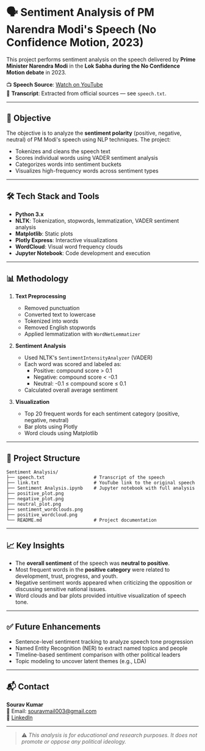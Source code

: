# 🗣️ Sentiment Analysis of PM Narendra Modi's Speech (No Confidence Motion, 2023)

This project performs sentiment analysis on the speech delivered by **Prime Minister Narendra Modi** in the **Lok Sabha during the No Confidence Motion debate** in 2023.

📺 **Speech Source**: [Watch on YouTube](https://www.youtube.com/watch?v=WaRsrCPS0rg)  
📝 **Transcript**: Extracted from official sources — see `speech.txt`.

---

## 📌 Objective

The objective is to analyze the **sentiment polarity** (positive, negative, neutral) of PM Modi's speech using NLP techniques. The project:
- Tokenizes and cleans the speech text
- Scores individual words using VADER sentiment analysis
- Categorizes words into sentiment buckets
- Visualizes high-frequency words across sentiment types

---

## 🛠️ Tech Stack and Tools

- **Python 3.x**
- **NLTK**: Tokenization, stopwords, lemmatization, VADER sentiment analysis
- **Matplotlib**: Static plots
- **Plotly Express**: Interactive visualizations
- **WordCloud**: Visual word frequency clouds
- **Jupyter Notebook**: Code development and execution

---

## 📊 Methodology

1. **Text Preprocessing**
   - Removed punctuation
   - Converted text to lowercase
   - Tokenized into words
   - Removed English stopwords
   - Applied lemmatization with `WordNetLemmatizer`

2. **Sentiment Analysis**
   - Used NLTK's `SentimentIntensityAnalyzer` (VADER)
   - Each word was scored and labeled as:
     - Positive: compound score > 0.1
     - Negative: compound score < -0.1
     - Neutral: -0.1 ≤ compound score ≤ 0.1
   - Calculated overall average sentiment

3. **Visualization**
   - Top 20 frequent words for each sentiment category (positive, negative, neutral)
   - Bar plots using Plotly
   - Word clouds using Matplotlib

---

## 📁 Project Structure

    Sentiment Analysis/
    ├── speech.txt                  # Transcript of the speech
    ├── link.txt                    # YouTube link to the original speech
    ├── Sentiment Analysis.ipynb    # Jupyter notebook with full analysis
    ├── positive_plot.png
    ├── negative_plot.png
    ├── neutral_plot.png
    ├── sentiment_wordclouds.png
    ├── positive_wordcloud.png
    └── README.md                   # Project documentation

---

## 📈 Key Insights

- The **overall sentiment** of the speech was **neutral to positive**.
- Most frequent words in the **positive category** were related to development, trust, progress, and youth.
- Negative sentiment words appeared when criticizing the opposition or discussing sensitive national issues.
- Word clouds and bar plots provided intuitive visualization of speech tone.

---

## ✅ Future Enhancements

- Sentence-level sentiment tracking to analyze speech tone progression
- Named Entity Recognition (NER) to extract named topics and people
- Timeline-based sentiment comparison with other political leaders
- Topic modeling to uncover latent themes (e.g., LDA)

---

## 📬 Contact

**Sourav Kumar**  
📧 Email: souravmail003@gmail.com  
🔗 [LinkedIn](https://linkedin.com/in/sourav-kumar-5814341b8)

---

> ⚠️ *This analysis is for educational and research purposes. It does not promote or oppose any political ideology.*
